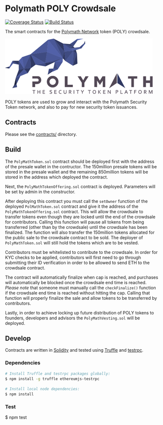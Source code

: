# Polymath POLY Crowdsale

[![Coverage Status](https://coveralls.io/repos/github/BlockchainLabsNZ/polymath-contracts/badge.svg?branch=testing)](https://coveralls.io/github/BlockchainLabsNZ/polymath-contracts?branch=testing) [![Build Status](https://travis-ci.org/BlockchainLabsNZ/polymath-contracts.svg?branch=master)](https://travis-ci.org/BlockchainLabsNZ/polymath-contracts)

The smart contracts for the [Polymath Network][polymath] token (POLY) crowdsale.

![Polymath](Polymath.png)

POLY tokens are used to grow and interact with the Polymath Security Token network, and also to pay for new security token issuances.

## Contracts

Please see the [contracts/](contracts) directory.

## Build

The `PolyMathToken.sol` contract should be deployed first with the address of the presale wallet in the contructor. The 150million presale tokens will be stored in the presale wallet and the remaining 850million tokens will be stored in the address which deployed the contract.

Next, the `PolyMathTokenOffering.sol` contract is deployed. Parameters will be set by admin in the constructor.

After deploying this contract you must call the `setOwner` function of the deployed `PolMathToken.sol` contract and give it the address of the `PolyMathTokenOffering.sol` contract. This will allow the crowdsale to transfer tokens even though they are locked until the end of the crowdsale for contributors.
Calling this function will pause all tokens from being transferred (other than by the crowdsale) until the crowdsale has been finalized. The function will also transfer the 150million tokens allocated for the public sale to the crowdsale contract to be sold. The deployer of `PolyMathToken.sol` will still hold the tokens which are to be vested.

Contributors must be whitelisted to contribute to the crowdsale. In order for KYC checks to be applied, contributors will first need to go through submitting their ID verification in order to be allowed to send ETH to the crowdsale contract.

The contract will automatically finalize when cap is reached, and purchases will automatically be blocked once the crowdsale end time is reached. *Please note* that someone must manually call the `checkFinalize()` function if the crowdsale end time is reached without hitting the cap. Calling that function will properly finalize the sale and allow tokens to be transferred by contributors.

Lastly, in order to achieve locking up future distribution of POLY tokens to founders, developers and advisors the `PolyMathVesting.sol` will be deployed.

## Develop

Contracts are written in [Solidity][solidity] and tested using [Truffle][truffle] and [testrpc][testrpc].

### Dependencies

```bash
# Install Truffle and testrpc packages globally:
$ npm install -g truffle ethereumjs-testrpc

# Install local node dependencies:
$ npm install
```

### Test
$ npm test

[polymath]: https://polymath.network
[ethereum]: https://www.ethereum.org/

[solidity]: https://solidity.readthedocs.io/en/develop/
[truffle]: http://truffleframework.com/
[testrpc]: https://github.com/ethereumjs/testrpc
